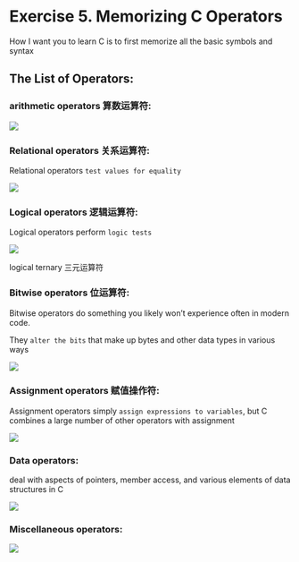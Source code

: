 # Exercise 5. Memorizing C Operators

How I want you to learn C is to first memorize all the basic symbols and syntax

## The List of Operators:

### arithmetic operators 算数运算符:

![](https://ws4.sinaimg.cn/large/006tNbRwgy1fygw0xkly6j30f20eg76b.jpg)


### Relational operators 关系运算符:

Relational operators `test values for equality`


![](https://ws4.sinaimg.cn/large/006tNbRwgy1fygw1rnl7lj30h60cojtn.jpg)

### Logical operators 逻辑运算符:

Logical operators perform `logic tests`

![](https://ws3.sinaimg.cn/large/006tNbRwgy1fygw2akd3uj30fg09qmyt.jpg)

logical ternary 三元运算符

### Bitwise operators 位运算符:

Bitwise operators do something you likely won’t experience often in modern code.

They `alter the bits` that make up bytes and other data types in various ways

![](https://ws2.sinaimg.cn/large/006tNbRwgy1fygwk9oh02j30jm0cg0vd.jpg)


### Assignment operators 赋值操作符:

Assignment operators simply `assign expressions to variables`, but C combines a large number of other operators with assignment

![](https://ws4.sinaimg.cn/large/006tNbRwgy1fyh382f45vj30kq0k2q7v.jpg)

### Data operators:

deal with aspects of pointers, member access, and various elements of data structures in C

![](https://ws3.sinaimg.cn/large/006tNbRwgy1fyh38sklelj30km0cigo9.jpg)

### Miscellaneous operators:

![](https://ws3.sinaimg.cn/large/006tNbRwgy1fyh39i45ihj30mi0e677b.jpg)

